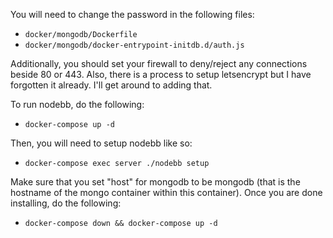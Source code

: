 You will need to change the password in the following files:
 - `docker/mongodb/Dockerfile`
 - `docker/mongodb/docker-entrypoint-initdb.d/auth.js`

Additionally, you should set your firewall to deny/reject any connections beside 80 or 443. Also, there is a process to setup letsencrypt but I have forgotten it already. I'll get around to adding that.

To run nodebb, do the following:
 - `docker-compose up -d`

Then, you will need to setup nodebb like so:
 - `docker-compose exec server ./nodebb setup`

Make sure that you set "host" for mongodb to be mongodb (that is the hostname of the mongo container within this container).
Once you are done installing, do the following:
 - `docker-compose down && docker-compose up -d`

